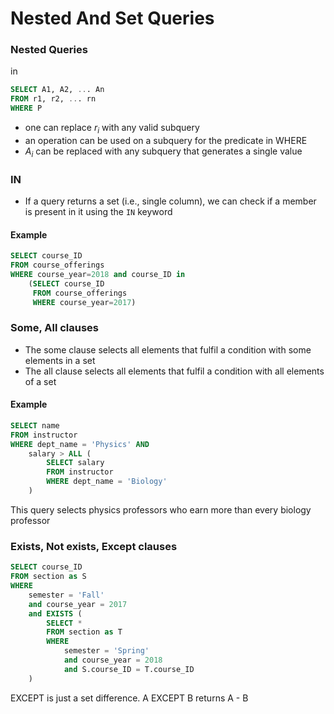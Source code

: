 # Nested And Set Queries
### Nested Queries
in 

```SQL
SELECT A1, A2, ... An
FROM r1, r2, ... rn
WHERE P
```

* one can replace $r_i$  with any valid subquery
* an operation can be used on a subquery for the predicate in WHERE
* $A_i$ can be replaced with any subquery that generates a single value

### IN
* If a query returns a set (i.e., single column), we can check if a member is present in it using the `IN` keyword

#### Example
```SQL
SELECT course_ID
FROM course_offerings
WHERE course_year=2018 and course_ID in
	(SELECT course_ID
	 FROM course_offerings
	 WHERE course_year=2017)
```

### Some, All clauses
* The some clause selects all elements that fulfil a condition with some elements in a set
* The all clause selects all elements that fulfil a condition with all elements of a set

#### Example
```SQL
SELECT name
FROM instructor
WHERE dept_name = 'Physics' AND
	salary > ALL (
		SELECT salary
		FROM instructor
		WHERE dept_name = 'Biology'
	)
```

This query selects physics professors who earn more than every biology professor

### Exists, Not exists,  Except clauses
```SQL
SELECT course_ID
FROM section as S
WHERE 
	semester = 'Fall' 
	and course_year = 2017 
	and EXISTS (
		SELECT *
		FROM section as T
		WHERE
			semester = 'Spring'
			and course_year = 2018
			and S.course_ID = T.course_ID
	)
```

EXCEPT is just a set difference. A EXCEPT B returns A - B

